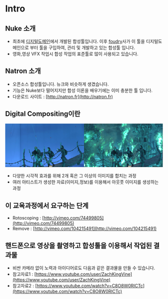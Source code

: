 # Intro

## Nuke 소개

* 최초에 [디지털도메인](https://www.digitaldomain.com/)에서 개발된 합성툴입니다. 이후 [foudry](https://www.foundry.com/)사가 이 툴을 디지털도메인으로 부터 툴을 구입하여, 관리 및 개발하고 있는 합성툴 입니다.
* 영화,영상 VFX 작업시 합성 작업의 표준툴로 많이 사용되고 있습니다.

## Natron 소개

* 오픈소스 합성툴입니다. 뉴크와 비슷하게 생겼습니다.
* 기능은 Nuke보다 떨어지지만 합성 이론을 배우기에는 이미 충분한 툴 입니다.
* 다운로드 사이트 : [http://natron.fr](http://natron.fr)

## Digital Compositing이란

![](../.gitbook/assets/intro01.png)

* 다양한 시각적 효과를 위해 2개 혹은 그 이상의 이미지를 합치는 과정
* 여러 아티스트가 생성한 자료\(이미지,정보\)를 이용해서 아웃풋 이미지를 생성하는 과정

## 이 교육과정에서 요구하는 단계

* Rotoscoping : [http://vimeo.com/74499805](http://vimeo.com/74499805)
* Remove : [http://vimeo.com/104215491](http://vimeo.com/104215491)

## 핸드폰으로 영상을 촬영하고 합성툴을 이용해서 작업된 결과물

* 비싼 카메라 없이 노력과 아이디어로도 다음과 같은 결과물을 만들 수 있습니다.
* 참고자료1 : [https://www.youtube.com/user/ZachKingVine](https://www.youtube.com/user/ZachKingVine)
* 참고자료2 : [https://www.youtube.com/watch?v=C8O8W0RlCTc](https://www.youtube.com/watch?v=C8O8W0RlCTc)

